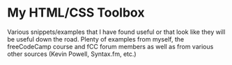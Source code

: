 # My HTML/CSS Toolbox
Various snippets/examples that I have found useful or that look like they will be useful down the road. Plenty of examples from myself, the freeCodeCamp course and fCC forum members as well as from various other sources (Kevin Powell, Syntax.fm, etc.)
